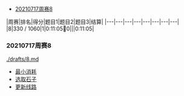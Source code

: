 
<!-- @import "[TOC]" {cmd="toc" depthFrom=1 depthTo=6 orderedList=false} -->

<!-- code_chunk_output -->

- [20210717周赛8](#20210717周赛8)

<!-- /code_chunk_output -->

|周赛|排名|得分|题目1|题目2|题目3|结算|
|---|---|---|---|---|---|---|---|
|8|330 / 1060|1|0:11:05🐛0|||0:11:05|

### 20210717周赛8
[./drafts/8.md](./drafts/8.md)

- [最小消耗](./drafts/8.md#最小消耗)
- [选取石子](./drafts/8.md#选取石子)
- [更新线路](./drafts/8.md#更新线路)
